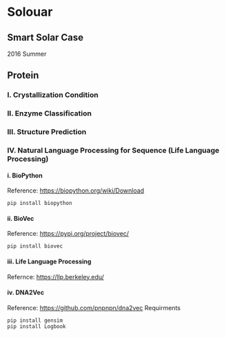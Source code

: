 # Solouar
## Smart Solar Case
2016 Summer

## Protein
### I. Crystallization Condition

### II. Enzyme Classification

### III. Structure Prediction

### IV. Natural Language Processing for Sequence (Life Language Processing)
#### i. BioPython
Reference: https://biopython.org/wiki/Download
```
pip install biopython
```
#### ii. BioVec
Reference: https://pypi.org/project/biovec/
```
pip install biovec
```
#### iii. Life Language Processing
Refernce: https://llp.berkeley.edu/

#### iv. DNA2Vec
Reference: https://github.com/pnpnpn/dna2vec
Requirments
```
pip install gensim
pip install Logbook
```
